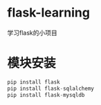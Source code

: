 # flask-learning

学习flask的小项目

# 模块安装

```python
pip install flask
pip install flask-sqlalchemy
pip install flask-mysqldb
```
